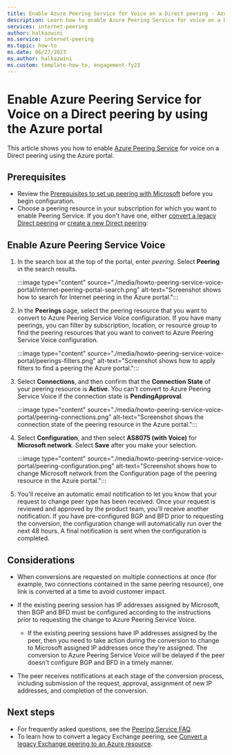 ```yaml
---
title: Enable Azure Peering Service for Voice on a Direct peering - Azure portal
description: Learn how to enable Azure Peering Service for voice on a Direct peering using the Azure portal.
services: internet-peering
author: halkazwini
ms.service: internet-peering
ms.topic: how-to
ms.date: 06/27/2023
ms.author: halkazwini
ms.custom: template-how-to, engagement-fy23
---
```


# Enable Azure Peering Service for Voice on a Direct peering by using the Azure portal

This article shows you how to enable [Azure Peering Service](../peering-service/about.md) for voice on a Direct peering using the Azure portal.

## Prerequisites

- Review the [Prerequisites to set up peering with Microsoft](prerequisites.md) before you begin configuration.
- Choose a peering resource in your subscription for which you want to enable Peering Service. If you don't have one, either [convert a legacy Direct peering](howto-legacy-direct-portal.md) or [create a new Direct peering](howto-direct-portal.md):

## Enable Azure Peering Service Voice

1. In the search box at the top of the portal, enter *peering*. Select **Peering** in the search results.

    :::image type="content" source="./media/howto-peering-service-voice-portal/internet-peering-portal-search.png" alt-text="Screenshot shows how to search for Internet peering in the Azure portal.":::

1. In the **Peerings** page, select the peering resource that you want to convert to Azure Peering Service Voice configuration. If you have many peerings, you can filter by subscription, location, or resource group to find the peering resources that you want to convert to Azure Peering Service Voice configuration.

    :::image type="content" source="./media/howto-peering-service-voice-portal/peerings-filters.png" alt-text="Screenshot shows how to apply filters to find a peering the Azure portal.":::

1. Select **Connections**, and then confirm that the **Connection State** of your peering resource is **Active**. You can't convert to Azure Peering Service Voice if the connection state is **PendingApproval**.

    :::image type="content" source="./media/howto-peering-service-voice-portal/peering-connections.png" alt-text="Screenshot shows the connection state of the peering resource in the Azure portal.":::

1. Select **Configuration**, and then select **AS8075 (with Voice)** for **Microsoft network**. Select **Save** after you make your selection.

    :::image type="content" source="./media/howto-peering-service-voice-portal/peering-configuration.png" alt-text="Screenshot shows how to change Microsoft network from the Configuration page of the peering resource in the Azure portal.":::

1. You'll receive an automatic email notification to let you know that your request to change peer type has been received. Once your request is reviewed and approved by the product team, you'll receive another notification. If you have pre-configured BGP and BFD prior to requesting the conversion, the configuration change will automatically run over the next 48 hours. A final notification is sent when the configuration is completed.  

## Considerations

- When conversions are requested on multiple connections at once (for example, two connections contained in the same peering resource), one link is converted at a time to avoid customer impact. 

- If the existing peering session has IP addresses assigned by Microsoft, then BGP and BFD must be configured according to the instructions prior to requesting the change to Azure Peering Service Voice. 

    - If the existing peering sessions have IP addresses assigned by the peer, then you need to take action during the conversion to change to Microsoft assigned IP addresses once they're assigned. The conversion to Azure Peering Service Voice will be delayed if the peer doesn't configure BGP and BFD in a timely manner.

- The peer receives notifications at each stage of the conversion process, including submission of the request, approval, assignment of new IP addresses, and completion of the conversion.

## Next steps

- For frequently asked questions, see the [Peering Service FAQ](faqs.md#peering-service).
- To learn how to convert a legacy Exchange peering, see [Convert a legacy Exchange peering to an Azure resource](howto-legacy-exchange-portal.md).